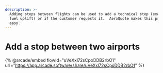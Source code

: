 ```yaml
---
description: >-
  Adding stops between flights can be used to add a technical stop (example: a
  fuel uplift) or if the customer requests it.  AeroQuote makes this process so
  easy.
---
```


# Add a stop between two airports

{% @arcade/embed flowId="uVeXxl72sCpoDDB2rbO1" url="https://app.arcade.software/share/uVeXxl72sCpoDDB2rbO1" %}
